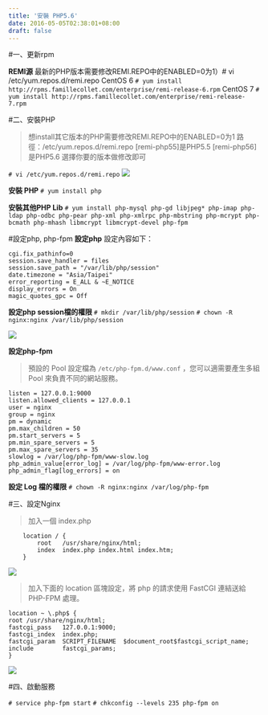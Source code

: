 ```yaml
---
title: '安裝 PHP5.6'
date: 2016-05-05T02:38:01+08:00
draft: false
---
```

#一、更新rpm

**REMI源**
最新的PHP版本需要修改REMI.REPO中的ENABLED=0为1）# vi /etc/yum.repos.d/remi.repo
CentOS 6
`# yum install http://rpms.famillecollet.com/enterprise/remi-release-6.rpm`
CentOS 7
`# yum install http://rpms.famillecollet.com/enterprise/remi-release-7.rpm`

#二、安裝PHP
>想install其它版本的PHP需要修改REMI.REPO中的ENABLED=0为1
>路徑：/etc/yum.repos.d/remi.repo
>[remi-php55]是PHP5.5
>[remi-php56]是PHP5.6
>選擇你要的版本做修改即可

`# vi /etc/yum.repos.d/remi.repo`
<img src="//imagehosting.rickyfun.net/201508/002.png">

**安裝 PHP**
`# yum install php`

**安裝其他PHP Lib**
`# yum install php-mysql php-gd libjpeg* php-imap php-ldap php-odbc php-pear php-xml php-xmlrpc php-mbstring php-mcrypt php-bcmath php-mhash libmcrypt libmcrypt-devel php-fpm`

#設定php, php-fpm
**設定php**
設定內容如下：
```config /etc/php.ini
cgi.fix_pathinfo=0
session.save_handler = files
session.save_path = "/var/lib/php/session"
date.timezone = "Asia/Taipei"
error_reporting = E_ALL & ~E_NOTICE
display_errors = On
magic_quotes_gpc = Off
```

**設定php session檔的權限**
`# mkdir /var/lib/php/session`
`# chown -R nginx:nginx /var/lib/php/session`

<img src="//imagehosting.rickyfun.net/201508/003.png">

**設定php-fpm**
>預設的 Pool 設定檔為 `/etc/php-fpm.d/www.conf` ，您可以適需要產生多組 Pool 來負責不同的網站服務。

```config /etc/php-fpm.d/www.conf
listen = 127.0.0.1:9000
listen.allowed_clients = 127.0.0.1
user = nginx
group = nginx
pm = dynamic
pm.max_children = 50
pm.start_servers = 5
pm.min_spare_servers = 5
pm.max_spare_servers = 35
slowlog = /var/log/php-fpm/www-slow.log
php_admin_value[error_log] = /var/log/php-fpm/www-error.log
php_admin_flag[log_errors] = on
```

**設定 Log 檔的權限**
`# chown -R nginx:nginx /var/log/php-fpm`

#三、設定Nginx
>加入一個 index.php

```config /etc/nginx/conf.d/default.conf
    location / {
        root   /usr/share/nginx/html;
        index  index.php index.html index.htm;
    }
```
<img src="//imagehosting.rickyfun.net/201508/004.png">

>加入下面的 location 區塊設定，將 php 的請求使用 FastCGI 連結送給 PHP-FPM 處理。

```config /etc/nginx/conf.d/default.conf
location ~ \.php$ {
root /usr/share/nginx/html;
fastcgi_pass   127.0.0.1:9000;
fastcgi_index  index.php;
fastcgi_param  SCRIPT_FILENAME  $document_root$fastcgi_script_name;
include        fastcgi_params;
}
```
<img src="//imagehosting.rickyfun.net/201508/005.png">

#四、啟動服務

`# service php-fpm start`
`# chkconfig --levels 235 php-fpm on`
